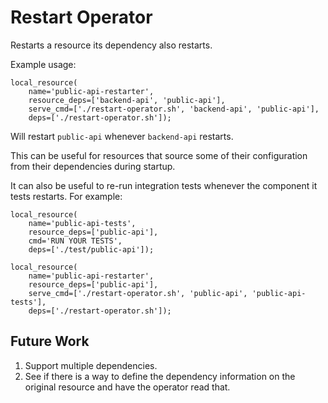 # Restart Operator

Restarts a resource its dependency also restarts.

Example usage:

```
local_resource(
    name='public-api-restarter',
    resource_deps=['backend-api', 'public-api'], 
    serve_cmd=['./restart-operator.sh', 'backend-api', 'public-api'], 
    deps=['./restart-operator.sh']);
```

Will restart `public-api` whenever `backend-api` restarts.

This can be useful for resources that source some of their configuration from their dependencies during startup.

It can also be useful to re-run integration tests whenever the component it tests restarts. For example:

```
local_resource(
    name='public-api-tests',
    resource_deps=['public-api'], 
    cmd='RUN YOUR TESTS', 
    deps=['./test/public-api']);

local_resource(
    name='public-api-restarter',
    resource_deps=['public-api'], 
    serve_cmd=['./restart-operator.sh', 'public-api', 'public-api-tests'], 
    deps=['./restart-operator.sh']);
```

## Future Work

1. Support multiple dependencies.
2. See if there is a way to define the dependency information on the original resource and have the operator read that.